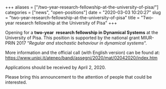 +++
aliases = ["/two-year-research-fellowship-at-the-university-of-pisa/"]
categories = ["news", "open-positions"]
date = "2020-03-03 10:20:27"
slug = "two-year-research-fellowship-at-the-university-of-pisa"
title = "Two-year research fellowship at the University of Pisa"
+++

Opening for a **two-year  research fellowship in Dynamical Systems** at
the University of Pisa. This position is supported by the national grant
MIUR-PRIN 2017 “*Regular and stochastic behaviour in dynamical
systems*“.

More information and the official call (with English version) can be
found at: 
<https://www.unipi.it/ateneo/bandi/assegni/2020/mat/02042020/index.htm>

Applications should be received by April 2, 2020.

Please bring this announcement to the attention of people that could be
interested.
